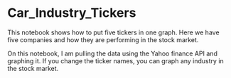 # Car_Industry_Tickers
This notebook shows how to put five tickers in one graph. Here we have five companies and how they are performing in the stock market.

On this notebook, I am pulling the data using the Yahoo finance API and graphing it.
If you change the ticker names, you can graph any industry in the stock market.
